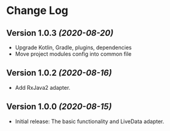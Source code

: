 Change Log
==========

Version 1.0.3 *(2020-08-20)*
----------------------------

 * Upgrade Kotlin, Gradle, plugins, dependencies
 * Move project modules config into common file

Version 1.0.2 *(2020-08-16)*
----------------------------

 * Add RxJava2 adapter.

Version 1.0.0 *(2020-08-15)*
----------------------------

 * Initial release: The basic functionality and LiveData adapter.
